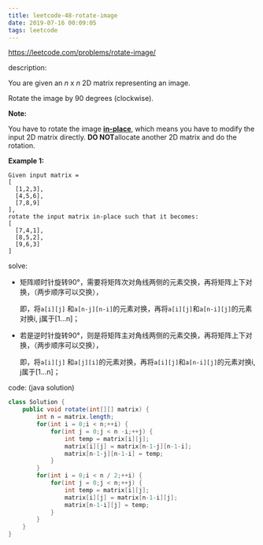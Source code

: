 ```yaml
---
title: leetcode-48-rotate-image
date: 2019-07-16 00:09:05
tags: leetcode
---
```


https://leetcode.com/problems/rotate-image/

description: 

You are given an *n* x *n* 2D matrix representing an image.

Rotate the image by 90 degrees (clockwise).

<!-- more -->

**Note:**

You have to rotate the image [**in-place**](https://en.wikipedia.org/wiki/In-place_algorithm), which means you have to modify the input 2D matrix directly. **DO NOT**allocate another 2D matrix and do the rotation.

**Example 1:**

```
Given input matrix = 
[
  [1,2,3],
  [4,5,6],
  [7,8,9]
],
rotate the input matrix in-place such that it becomes:
[
  [7,4,1],
  [8,5,2],
  [9,6,3]
]
```

solve: 

- 矩阵顺时针旋转90°，需要将矩阵次对角线两侧的元素交换，再将矩阵上下对换，（两步顺序可以交换），

  即，将`a[i][j]` 和`a[n-j][n-i]`的元素对换，再将`a[i][j]`和`a[n-i][j]`的元素对换i, j属于[1...n]；

- 若是逆时针旋转90°，则是将矩阵主对角线两侧的元素交换，再将矩阵上下对换，（两步顺序可以交换），

  即，将`a[i][j]` 和`a[j][i]`的元素对换，再将`a[i][j]`和`a[n-i][j]`的元素对换i, j属于[1...n]；

code: (java solution)

```java
class Solution {
    public void rotate(int[][] matrix) {
        int n = matrix.length;
        for(int i = 0;i < n;++i) {
            for(int j = 0;j < n -i;++j) {
                int temp = matrix[i][j];
                matrix[i][j] = matrix[n-1-j][n-1-i];
                matrix[n-1-j][n-1-i] = temp;
            }
        }
        for(int i = 0;i < n / 2;++i) {
            for(int j = 0;j < n;++j) {
                int temp = matrix[i][j];
                matrix[i][j] = matrix[n-1-i][j];
                matrix[n-1-i][j] = temp;
            }
        }
    }
}
```

